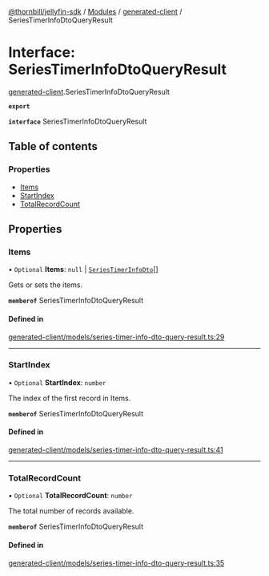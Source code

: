[@thornbill/jellyfin-sdk](../README.md) / [Modules](../modules.md) / [generated-client](../modules/generated_client.md) / SeriesTimerInfoDtoQueryResult

# Interface: SeriesTimerInfoDtoQueryResult

[generated-client](../modules/generated_client.md).SeriesTimerInfoDtoQueryResult

**`export`**

**`interface`** SeriesTimerInfoDtoQueryResult

## Table of contents

### Properties

- [Items](generated_client.SeriesTimerInfoDtoQueryResult.md#items)
- [StartIndex](generated_client.SeriesTimerInfoDtoQueryResult.md#startindex)
- [TotalRecordCount](generated_client.SeriesTimerInfoDtoQueryResult.md#totalrecordcount)

## Properties

### Items

• `Optional` **Items**: ``null`` \| [`SeriesTimerInfoDto`](generated_client.SeriesTimerInfoDto.md)[]

Gets or sets the items.

**`memberof`** SeriesTimerInfoDtoQueryResult

#### Defined in

[generated-client/models/series-timer-info-dto-query-result.ts:29](https://github.com/thornbill/jellyfin-sdk-typescript/blob/b5d0506/src/generated-client/models/series-timer-info-dto-query-result.ts#L29)

___

### StartIndex

• `Optional` **StartIndex**: `number`

The index of the first record in Items.

**`memberof`** SeriesTimerInfoDtoQueryResult

#### Defined in

[generated-client/models/series-timer-info-dto-query-result.ts:41](https://github.com/thornbill/jellyfin-sdk-typescript/blob/b5d0506/src/generated-client/models/series-timer-info-dto-query-result.ts#L41)

___

### TotalRecordCount

• `Optional` **TotalRecordCount**: `number`

The total number of records available.

**`memberof`** SeriesTimerInfoDtoQueryResult

#### Defined in

[generated-client/models/series-timer-info-dto-query-result.ts:35](https://github.com/thornbill/jellyfin-sdk-typescript/blob/b5d0506/src/generated-client/models/series-timer-info-dto-query-result.ts#L35)
